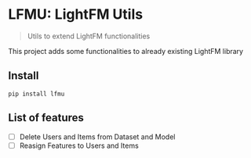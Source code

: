 # LFMU: LightFM Utils
> Utils to extend LightFM functionalities


This project adds some functionalities to already existing LightFM library

## Install

`pip install lfmu`

## List of features 

- [ ] Delete Users and Items from Dataset and Model
- [ ] Reasign Features to Users and Items
